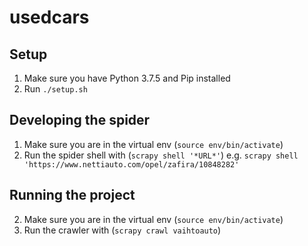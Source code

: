 # usedcars

## Setup

1. Make sure you have Python 3.7.5 and Pip installed
2. Run `./setup.sh`

## Developing the spider
1. Make sure you are in the virtual env (`source env/bin/activate`) 
2. Run the spider shell with (`scrapy shell '*URL*'`)
e.g. `scrapy shell 'https://www.nettiauto.com/opel/zafira/10848282'`

## Running the project

2. Make sure you are in the virtual env (`source env/bin/activate`)
3. Run the crawler with (`scrapy crawl vaihtoauto`)
